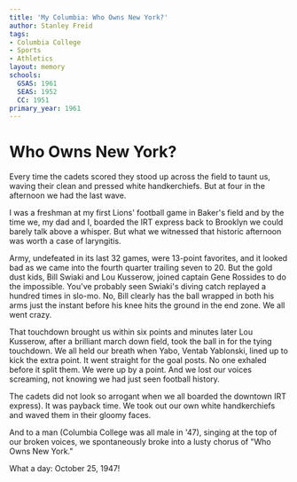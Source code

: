 ```yaml
---
title: 'My Columbia: Who Owns New York?'
author: Stanley Freid
tags:
- Columbia College
- Sports
- Athletics
layout: memory
schools:
  GSAS: 1961
  SEAS: 1952
  CC: 1951
primary_year: 1961
---
```

# Who Owns New York?

Every time the cadets scored they stood up across the field to taunt us, waving their clean and pressed white handkerchiefs. But at four in the afternoon we had the last wave.

I was a freshman at my first Lions' football game in Baker's field and by the time we, my dad and I, boarded the IRT express back to Brooklyn we could barely talk above a whisper. But what we witnessed that historic afternoon was worth a case of laryngitis.

Army, undefeated in its last 32 games, were 13-point favorites, and it looked bad as we came into the fourth quarter trailing seven to 20. But the gold dust kids, Bill Swiaki and Lou Kusserow, joined captain Gene Rossides to do the impossible. You've probably seen Swiaki's diving catch replayed a hundred times in slo-mo. No, Bill clearly has the ball wrapped in both his arms just the instant before his knee hits the ground in the end zone. We all went crazy.

That touchdown brought us within six points and minutes later Lou Kusserow, after a brilliant march down field, took the ball in for the tying touchdown. We all held our breath when Yabo, Ventab Yablonski, lined up to kick the extra point. It went straight for the goal posts. No one exhaled before it split them. We were up by a point. And we lost our voices screaming, not knowing we had just seen football history.

The cadets did not look so arrogant when we all boarded the downtown IRT express). It was payback time. We took out our own white handkerchiefs and waved them in their gloomy faces.

And to a man (Columbia College was all male in '47), singing at the top of our broken voices, we spontaneously broke into a lusty chorus of "Who Owns New York."

What a day: October 25, 1947!
